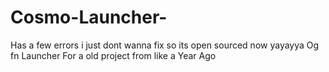 # Cosmo-Launcher-
Has a few errors i just dont wanna fix so its open sourced now yayayya
Og fn Launcher For a old project from like a Year Ago
